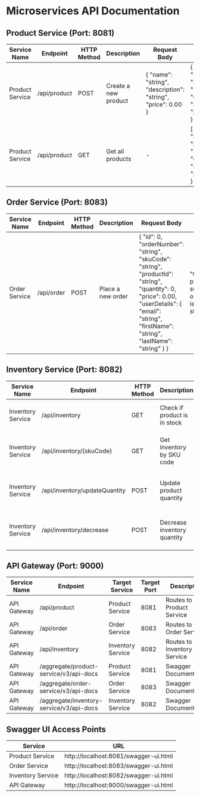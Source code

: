 # Microservices API Documentation

## Product Service (Port: 8081)

| Service Name | Endpoint | HTTP Method | Description | Request Body | Response Type | Status Code |
|-------------|----------|-------------|-------------|--------------|---------------|-------------|
| Product Service | /api/product | POST | Create a new product | { "name": "string", "description": "string", "price": 0.00 } | { "id": "string", "name": "string", "description": "string", "price": 0.00 } | 201 (Created) |
| Product Service | /api/product | GET | Get all products | - | [ { "id": "string", "name": "string", "description": "string", "price": 0.00 } ] | 200 (OK) |

## Order Service (Port: 8083)

| Service Name | Endpoint | HTTP Method | Description | Request Body | Response Type | Status Code |
|-------------|----------|-------------|-------------|--------------|---------------|-------------|
| Order Service | /api/order | POST | Place a new order | { "id": 0, "orderNumber": "string", "skuCode": "string", "productId": "string", "quantity": 0, "price": 0.00, "userDetails": { "email": "string", "firstName": "string", "lastName": "string" } } | "Order placed successfully" or "Product is not in stock" | 201 (Created) |

## Inventory Service (Port: 8082)

| Service Name | Endpoint | HTTP Method | Description | Parameters | Response Type | Status Code |
|-------------|----------|-------------|-------------|------------|---------------|-------------|
| Inventory Service | /api/inventory | GET | Check if product is in stock | skuCode: String, quantity: Integer | true or false | 200 (OK) |
| Inventory Service | /api/inventory/{skuCode} | GET | Get inventory by SKU code | Path Variable: skuCode | { "id": 0, "skuCode": "string", "quantity": 0 } | 200 (OK) |
| Inventory Service | /api/inventory/updateQuantity | POST | Update product quantity | { "skuCode": "string", "quantity": 0 } | { "id": 0, "skuCode": "string", "quantity": 0 } | 200 (OK) or 201 (Created) |
| Inventory Service | /api/inventory/decrease | POST | Decrease inventory quantity | { "skuCode": "string", "quantity": 0 } | { "id": 0, "skuCode": "string", "quantity": 0 } | 200 (OK) |

## API Gateway (Port: 9000)

| Service Name | Endpoint | Target Service | Target Port | Description |
|-------------|----------|----------------|-------------|-------------|
| API Gateway | /api/product | Product Service | 8081 | Routes to Product Service |
| API Gateway | /api/order | Order Service | 8083 | Routes to Order Service |
| API Gateway | /api/inventory | Inventory Service | 8082 | Routes to Inventory Service |
| API Gateway | /aggregate/product-service/v3/api-docs | Product Service | 8081 | Swagger Documentation |
| API Gateway | /aggregate/order-service/v3/api-docs | Order Service | 8083 | Swagger Documentation |
| API Gateway | /aggregate/inventory-service/v3/api-docs | Inventory Service | 8082 | Swagger Documentation |

## Swagger UI Access Points

| Service | URL |
|---------|-----|
| Product Service | http://localhost:8081/swagger-ui.html |
| Order Service | http://localhost:8083/swagger-ui.html |
| Inventory Service | http://localhost:8082/swagger-ui.html |
| API Gateway | http://localhost:9000/swagger-ui.html |